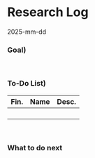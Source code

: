# Research Log
2025-mm-dd

### Goal)


<br>


### To-Do List)
|Fin.|Name|Desc.|
|:-:|:-|:-|
||||
||||
||||
||||


<br>


### What to do next
